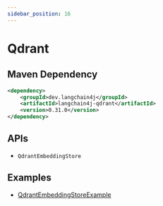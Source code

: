 ```yaml
---
sidebar_position: 16
---
```


# Qdrant

## Maven Dependency

```xml
<dependency>
    <groupId>dev.langchain4j</groupId>
    <artifactId>langchain4j-qdrant</artifactId>
    <version>0.31.0</version>
</dependency>
```


## APIs

- `QdrantEmbeddingStore`


## Examples

- [QdrantEmbeddingStoreExample](https://github.com/langchain4j/langchain4j-examples/blob/main/qdrant-example/src/main/java/QdrantEmbeddingStoreExample.java)
